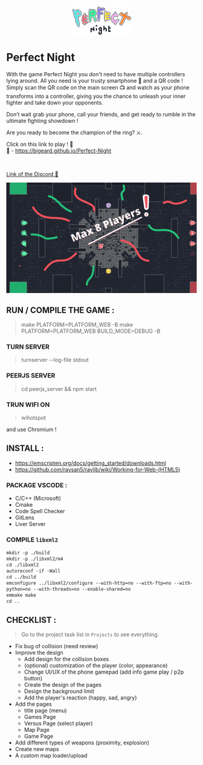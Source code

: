 <p align="center">
  <img src="https://github.com/Bigeard/Perfect-Night/blob/main/dev/resources/title_perfect_night.png?raw=true" alt="Image Title: Perfect Night"/>
</p>

# Perfect Night

With the game Perfect Night you don't need to have multiple controllers lying around. All you need is your trusty smartphone 📱 and a QR code ! Simply scan the QR code on the main screen 📺 and watch as your phone transforms into a controller, giving you the chance to unleash your inner fighter and take down your opponents.  

Don’t wait grab your phone, call your friends, and get ready to rumble in the ultimate fighting showdown !  

Are you ready to become the champion of the ring? ⚔️. 

Click on this link to play ! 👾  
🔗 - https://bigeard.github.io/Perfect-Night

<br/>  

[Link of the Discord 💬](https://discord.com/channels/1074855981508472923/1074855981986619474)

<p align="center">
  <img src="https://github.com/Bigeard/Perfect-Night/blob/main/design/screenshot/2023_02_24.png?raw=true" alt="Image Title: Perfect Night"/>
</p>


## RUN / COMPILE THE GAME :

> make PLATFORM=PLATFORM_WEB -B
> make PLATFORM=PLATFORM_WEB BUILD_MODE=DEBUG -B

### TURN SERVER
> turnserver --log-file stdout

### PEERJS SERVER
> cd peerjs_server && npm start

### TRUN WIFI ON
> wihotspot

and use Chromium !


## INSTALL :

- https://emscripten.org/docs/getting_started/downloads.html  
- https://github.com/raysan5/raylib/wiki/Working-for-Web-(HTML5)

### PACKAGE VSCODE :

- C/C++ (Microsoft)
- Cmake
- Code Spell Checker
- GitLens
- Liver Server

### COMPILE `libxml2`

```shell
mkdir -p ./build
mkdir -p ./libxml2/m4
cd ./libxml2
autoreconf -if -Wall
cd ../build
emconfigure ../libxml2/configure --with-http=no --with-ftp=no --with-python=no --with-threads=no --enable-shared=no
emmake make
cd ..
```

## CHECKLIST :

> Go to the project task list in `Projects` to see everything.

- Fix bug of collision (need review)
- Improve the design
    - Add design for the collision boxes
    - (optional) customization of the player (color, appearance)
    - Change UI/UX of the phone gamepad (add info game play / p2p button)
    - Create the design of the pages
    - Design the background limit
    - Add the player's reaction (happy, sad, angry)
- Add the pages
    - title page (menu)
    - Games Page
    - Versus Page (select player)
    - Map Page
    - Game Page
- Add different types of weapons (proximity, explosion)
- Create new maps
- A custom map loader/upload
